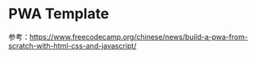 # PWA Template

参考：https://www.freecodecamp.org/chinese/news/build-a-pwa-from-scratch-with-html-css-and-javascript/

